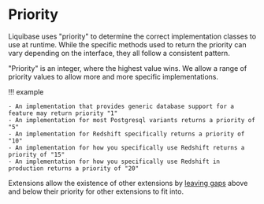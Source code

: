 # Priority

Liquibase uses "priority" to determine the correct implementation classes to use at runtime.
While the specific methods used to return the priority can vary depending on the interface, they all follow a consistent pattern.

"Priority" is an integer, where the highest value wins.
We allow a range of priority values to allow more and more specific implementations.

!!! example

    - An implementation that provides generic database support for a feature may return priority "1"
    - An implementation for most Postgresql variants returns a priority of "5"
    - An implementation for Redshift specifically returns a priority of "10"
    - An implementation for how you specifically use Redshift returns a priority of "15"
    - An implementation for how you specifically use Redshift in production returns a priority of "20"

Extensions allow the existence of other extensions by [leaving gaps](../../best-practices) above and below their priority for other extensions to fit into. 

